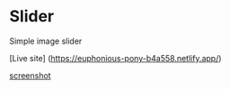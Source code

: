 # Slider
Simple image slider

[Live site] (https://euphonious-pony-b4a558.netlify.app/)

[screenshot](https://github.com/KrzysiekLu/Slider/blob/main/Zrzut%20ekranu%202023-05-08%20212235.jpg)
